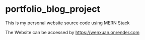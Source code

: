 # portfolio_blog_project

This is my personal website source code using MERN Stack

The Website can be accessed by https://wenxuan.onrender.com
